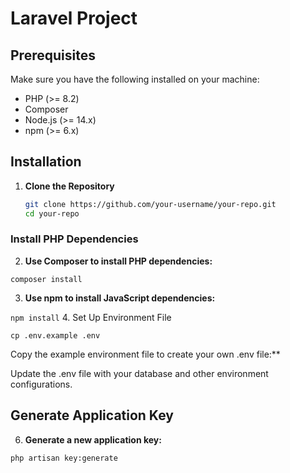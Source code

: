 # Laravel Project

## Prerequisites

Make sure you have the following installed on your machine:
- PHP (>= 8.2)
- Composer
- Node.js (>= 14.x)
- npm (>= 6.x)

## Installation

1. **Clone the Repository**

   ```bash
   git clone https://github.com/your-username/your-repo.git
   cd your-repo


### Install PHP Dependencies

2. **Use Composer to install PHP dependencies:**

```composer install```

3. **Use npm to install JavaScript dependencies:**


```npm install```
4. Set Up Environment File

```cp .env.example .env```

Copy the example environment file to create your own .env file:**

Update the .env file with your database and other environment configurations.

## Generate Application Key

6. **Generate a new application key:**

```php artisan key:generate```
